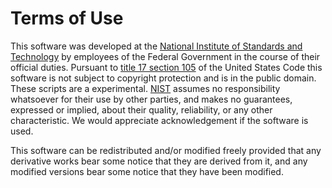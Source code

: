 Terms of Use
============

This software was developed at the 
[National Institute of Standards and Technology](http://www.nist.gov) 
by employees of the Federal Government in the course of their official
duties. Pursuant to 
[title 17 section 105](http://uscode.house.gov/uscode-cgi/fastweb.exe?getdoc+uscview+t17t20+9+0++)
of the United States Code this software is not subject to copyright
protection and is in the public domain. These scripts are a experimental.
[NIST](http://www.nist.gov) assumes no responsibility whatsoever for their
use by other parties, and makes no guarantees, expressed or implied, about
their quality, reliability, or any other characteristic. We would appreciate
acknowledgement if the software is used.

This software can be redistributed and/or modified freely
provided that any derivative works bear some notice that they are
derived from it, and any modified versions bear some notice that
they have been modified.

